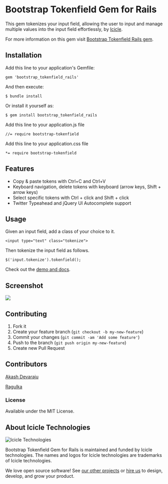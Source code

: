 # Bootstrap Tokenfield Gem for Rails

This gem tokenizes your input field, allowing the user to input and manage multiple values into the input field effortlessly, by [Icicle](http://www.icicletech.com).

For more information on this gem visit [Bootstrap Tokenfield Rails gem](http://www.icicletech.com/open-source-software/bootstrap-tokenfield-rails).

## Installation


Add this line to your application's Gemfile:

    gem 'bootstrap_tokenfield_rails'


And then execute:

    $ bundle install

Or install it yourself as:

    $ gem install bootstrap_tokenfield_rails

Add this line to your application.js file

    //= require bootstrap-tokenfield

Add this line to your application.css file

    *= require bootstrap-tokenfield

## Features

* Copy & paste tokens with Ctrl+C and Ctrl+V
* Keyboard navigation, delete tokens with keyboard (arrow keys, Shift + arrow keys)
* Select specific tokens with Ctrl + click and Shift + click
* Twitter Typeahead and jQuery UI Autocomplete support

## Usage

Given an input field, add a class of your choice to it.

    <input type="text" class="tokenize">

Then tokenize the input field as follows.

    $('input.tokenize').tokenfield();

Check out the [demo and docs](http://sliptree.github.io/bootstrap-tokenfield/).

## Screenshot

![](http://i.imgur.com/eRvIWIy.png)

## Contributing

1. Fork it
2. Create your feature branch (`git checkout -b my-new-feature`)
3. Commit your changes (`git commit -am 'Add some feature'`)
4. Push to the branch (`git push origin my-new-feature`)
5. Create new Pull Request

## Contributors

[Akash Devaraju](https://github.com/akashdevaraju)

[Ragulka](https://github.com/ragulka)
### License

Available under the MIT License.

## About Icicle Technologies

![Icicle Technologies](https://cdn2.icicletech.com/assets/icicle-698e4eaeca5518499068468bc3ba5680.png)

Bootstrap Tokenfield Gem for Rails is maintained and funded by Icicle technologies.
The names and logos for Icicle technologies are trademarks of Icicle technologies.

We love open source software!
See [our other projects][community] or
[hire us][hire] to design, develop, and grow your product.

[community]: https://github.com/icicletech
[hire]: https://www.icicletech.com/services
